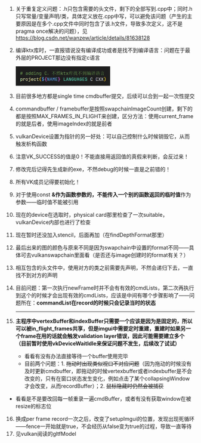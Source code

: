 1. 关于重复定义问题：.h只包含需要的头文件，剩下的全部写到.cpp中；同时.h只写常量/变量声明/类，具体定义放在.cpp中写，可以避免该问题（产生的主要原因是在多个.cpp文件中同时包含了该.h文件，导致多次定义，这不是pragma once解决的问题），见 https://blog.csdn.net/wanzew/article/details/81638128

2. 编译ktx库时，一直报错说没有编译成功或者是找不到编译语言：问题在于最外层的PROJECT那边没有指定c语言

   <img src="log.assets/image-20240322110501414.png" alt="image-20240322110501414" style="zoom: 67%;" />

3. 目前很多地方都是single time cmdbuffer提交，后续可以合到一起一次性提交

4. commandbuffer / framebuffer是按照swapchainImageCount创建，剩下的都是按照MAX_FRAMES_IN_FLIGHT来创建，区分方法：使用current_frame的就是后者，使用imageIndex的就是前者

5. vulkanDevice设置为指针的另一好处：可以自己控制什么时候销毁它，从而触发析构函数

6. 注意VK_SUCCESS的值是0！不能直接用返回值的真假来判断，会反过来！

7. 修改完后记得先生成新的exe，不然debug的时候一直是之前错的！

8. 所有VK成员记得要初始化！

9. 对于使用const **&**作为函数参数的，不能传入一个别的函数返回的**临时值**作为参数——临时值不能被引用

10. 现在的device在选取时，physical card那里检查了一次suitable，vulkanDevice内部也进行了检查

11. 现在暂时还没加入stencil，后面再加（在findDepthFormat那里）

12. 最后出来的图的颜色与原来不同是因为swapchain中设置的format不同——具体可去vulkanswapchain里面看（是否还与image创建时的format有关？）

13. 相互包含的头文件中，使用对方的类之前需要先声明，不然会递归下去，一直找不到对方的声明

14. 目前问题：第一次执行newFrame时并不会有有效的cmdLists，第二次再执行到这个的时候才会出现有效的cmdLists，应该是中间有哪个步骤影响了——问题所在：**commandList在record的时候只会记录当时的状态**

    ***

15. **主程序中vertexBuffer和indexBuffer只需要一个应该是因为是固定的，所以可以被in_flight_frames共享，但是imgui中需要定时重建，重建时如果另一个frame在用的话就会触发validation layer错误，因此可能需要建立多个（目前暂时使用vkDeviceWaitIdle来保证问题不发生，后续改了试试）**

    * 看看有没有办法直接等待一个buffer使用完毕
    * 目前两个问题：1. ~~拖动时出现类似视口不对应问题~~（因为拖动的时候没有及时更新cmdbuffer，即拖动的时候vertexbuffer或者indexbuffer是不会改变的，只有在窗口状态发生变化，例如点击了某个collapsingWindow才会改变，从而recordBuffer）；2. ~~鼠标隐藏时仍然会被捕获~~
* 看看是不是要改回每一帧重录一遍cmdBuffer，或者有没有获取window在被resize的标志位

16. 换成per frame record一次之后，改变了setupImgui的位置，发现出现死循环——fence一开始就是true，不会经历从false变为true的过程，导致一直等待
16. 见vulkan阅读的gltfModel